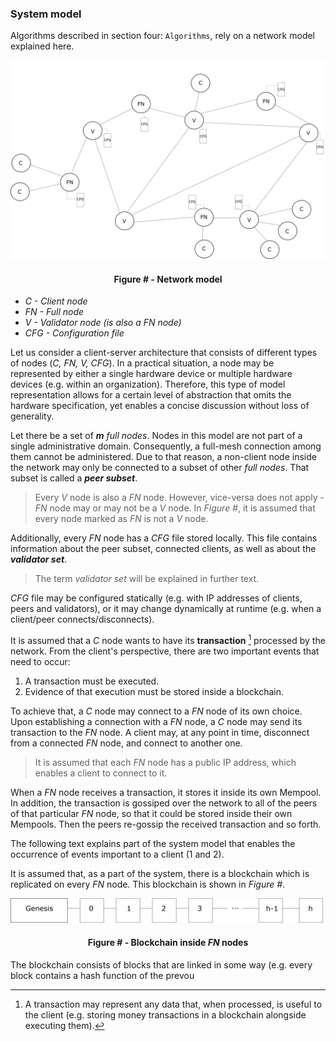 ### System model

Algorithms described in section four: `Algorithms`, rely on a network model explained here.

![](https://github.com/lukamiletic95/papers/blob/master/images/fig1.png)
<div align='center'> 
	<h4>Figure # - Network model</h4>
</div>

* *C - Client node*
* *FN - Full node*
* *V - Validator node (is also a *FN* node)*
* *CFG - Configuration file*

Let us consider a client-server architecture that consists of different types of nodes (*C, FN, V, CFG*). In a practical situation, a node may be represented by either a single hardware device or multiple hardware devices (e.g. within an organization). Therefore, this type of model representation allows for a certain level of abstraction that omits the hardware specification, yet enables a concise discussion without loss of generality.

Let there be a set of ***m*** *full nodes*. Nodes in this model are not part of a single administrative domain. Consequently, a full-mesh connection among them cannot be administered. Due to that reason, a non-client node inside the network may only be connected to a subset of other *full nodes*. That subset is called a ***peer subset***.

> Every *V* node is also a *FN* node. However, vice-versa does not apply - *FN* node may or may not be a *V* node. In *Figure #*, it is assumed that every node marked as *FN* is not a *V* node.

Additionally, every *FN* node has a *CFG* file stored locally. This file contains information about the peer subset, connected clients, as well as about the ***validator set***.
> The term *validator set* will be explained in further text. 

*CFG* file may be configured statically (e.g. with IP addresses of clients, peers and validators), or it may change dynamically at runtime (e.g. when a client/peer connects/disconnects). 

It is assumed that a *C* node wants to have its **transaction** [^1] processed by the network. From the client's perspective, there are two important events that need to occur:
1. A transaction must be executed.
2. Evidence of that execution must be stored inside a blockchain.

To achieve that, a *C* node may connect to a *FN* node of its own choice. Upon establishing a connection with a *FN* node, a *C* node may send its transaction to the *FN* node. A client may, at any point in time, disconnect from a connected *FN* node, and connect to another one.

> It is assumed that each *FN* node has a public IP address, which enables a client to connect to it.

When a *FN* node receives a transaction, it stores it inside its own Mempool. In addition, the transaction is gossiped over the network to all of the peers of that particular *FN* node, so that it could be stored inside their own Mempools. Then the peers re-gossip the received transaction and so forth.

The following text explains part of the system model that enables the occurrence of events important to a client (1 and 2).

It is assumed that, as a part of the system, there is a blockchain which is replicated on every *FN* node. This blockchain is shown in *Figure #*.

![](https://github.com/lukamiletic95/papers/blob/master/images/fig2.png)
<div align='center'> 
	<h4>Figure # - Blockchain inside <i>FN</i> nodes</h4>
</div>

The blockchain consists of blocks that are linked in some way (e.g. every block contains a hash function of the prevou



[^1]: A transaction may represent any data that, when processed, is useful to the client (e.g. storing money transactions in a blockchain alongside executing them).


<!--stackedit_data:
eyJoaXN0b3J5IjpbLTczMTE0NTUwNiwtNTYyNjcwMjAwLC0xNz
QyMzk2NTI4LDEzMDA0NjQwODcsMTQzNjkyNDIwOCwxNzA4MDUw
NTksLTQ0MDY1ODU4OCwtMTIxNjM4Nzk2NCw4MzU1OTYyMDAsMz
E0MzUxNTQwLDE2OTQ0NjAyNjcsNTI3ODI0OTU2LC05MTA1NDc1
NzAsNjAwNTY4OTYxLC0xMDU4NjE5MDczLDQ3MjEwNDk5MywxMT
E1ODczNzMzLC0xMTA3Mzc4NjAwLDQ3MDg3NjYzLC0xMjM4MDk1
Mzk2XX0=
-->